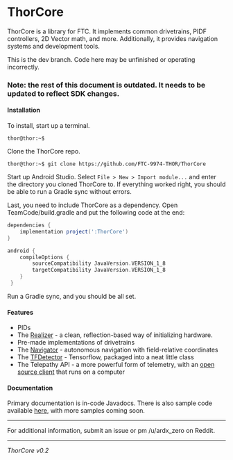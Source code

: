# ThorCore
ThorCore is a library for FTC. It implements common drivetrains, PIDF controllers, 2D Vector math,
and more. Additionally, it provides navigation systems and development tools.

This is the dev branch. Code here may be unfinished or operating incorrectly.

### Note: the rest of this document is outdated. It needs to be updated to reflect SDK changes.

#### Installation
To install, start up a terminal.
```
thor@thor:~$
```
Clone the ThorCore repo.
```
thor@thor:~$ git clone https://github.com/FTC-9974-THOR/ThorCore
```
Start up Android Studio. Select ```File > New > Import module...``` and
enter the directory you cloned ThorCore to. If everything worked right,
you should be able to run a Gradle sync without errors.

Last, you need to include ThorCore as a dependency. Open
TeamCode/build.gradle and put the following code at the end:
```gradle
dependencies {
    implementation project(':ThorCore')
}

android {
    compileOptions {
        sourceCompatibility JavaVersion.VERSION_1_8
        targetCompatibility JavaVersion.VERSION_1_8
    }
 }
 ```
Run a Gradle sync, and you should be all set.

#### Features
* PIDs
* The [Realizer](https://github.com/FTC-9974-THOR/ThorCore/tree/master/src/main/java/org/ftc9974/thorcore/meta/Realizer.java) -
  a clean, reflection-based way of initializing hardware.
* Pre-made implementations of drivetrains
* The [Navigator](https://github.com/FTC-9974-THOR/ThorCore/tree/master/src/main/java/org/ftc9974/thorcore/control/Navigator.java) -
  autonomous navigation with field-relative coordinates
* The [TFDetector](https://github.com/FTC-9974-THOR/ThorCore/tree/master/src/main/java/org/ftc9974/thorcore/control/TFDetector.java) -
  Tensorflow, packaged into a neat little class
* The Telepathy API - a more powerful form of telemetry, with an [open source client](https://github.com/FTC-9974-THOR/TelepathyClient) that runs on a computer

#### Documentation
Primary documentation is in-code Javadocs. There is also sample code
available [here](https://github.com/FTC-9974-THOR/ThorCore/tree/master/src/main/java/org/ftc9974/thorcore/samples), with more samples coming soon.

***
For additional information, submit an issue or pm /u/ardx_zero on Reddit.
***
*ThorCore v0.2*